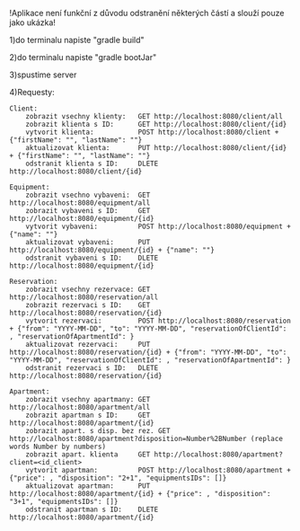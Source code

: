 !Aplikace není funkční z důvodu odstranění některých částí a slouží pouze jako ukázka!

1)do terminalu napiste "gradle build"

2)do terminalu napiste "gradle bootJar"

3)spustime server

4)Requesty:

    Client:
        zobrazit vsechny klienty:   GET http://localhost:8080/client/all
        zobrazit klienta s ID:      GET http://localhost:8080/client/{id}
        vytvorit klienta:           POST http://localhost:8080/client + {"firstName": "", "lastName": ""}
        aktualizovat klienta:       PUT http://localhost:8080/client/{id} + {"firstName": "", "lastName": ""}
        odstranit klienta s ID:     DLETE http://localhost:8080/client/{id}

    Equipment:
        zobrazit vsechno vybaveni:  GET http://localhost:8080/equipment/all
        zobrazit vybaveni s ID:     GET http://localhost:8080/equipment/{id}
        vytvorit vybaveni:          POST http://localhost:8080/equipment + {"name": ""}
        aktualizovat vybaveni:      PUT http://localhost:8080/equipment/{id} + {"name": ""}
        odstranit vybaveni s ID:    DLETE http://localhost:8080/equipment/{id}

    Reservation:
        zobrazit vsechny rezervace: GET http://localhost:8080/reservation/all
        zobrazit rezervaci s ID:    GET http://localhost:8080/reservation/{id}
        vytvorit rezervaci:         POST http://localhost:8080/reservation + {"from": "YYYY-MM-DD", "to": "YYYY-MM-DD", "reservationOfClientId": , "reservationOfApartmentId": }
        aktualizovat rezervaci:     PUT http://localhost:8080/reservation/{id} + {"from": "YYYY-MM-DD", "to": "YYYY-MM-DD", "reservationOfClientId": , "reservationOfApartmentId": }
        odstranit rezervaci s ID:   DLETE http://localhost:8080/reservation/{id}
    
    Apartment:
        zobrazit vsechny apartmany: GET http://localhost:8080/apartment/all
        zobrazit apartman s ID:     GET http://localhost:8080/apartment/{id}
        zobrazit apart. s disp. bez rez. GET http://localhost:8080/apartment?disposition=Number%2BNumber (replace words Number by numbers)
        zobrazit apart. klienta     GET http://localhost:8080/apartment?client=<id_client>
        vytvorit apartman:          POST http://localhost:8080/apartment + {"price": , "disposition": "2+1", "equipmentsIDs": []}
        aktualizovat apartman:      PUT http://localhost:8080/apartment/{id} + {"price": , "disposition": "3+1", "equipmentsIDs": []}
        odstranit apartman s ID:    DLETE http://localhost:8080/apartment/{id}
